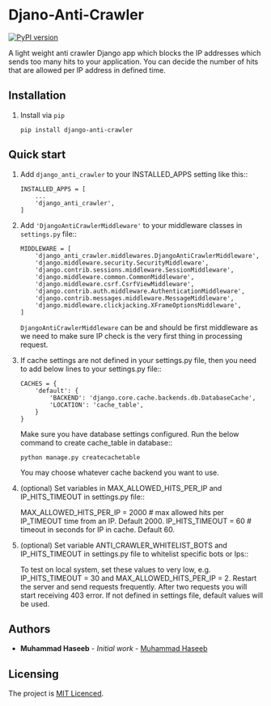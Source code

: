 # Djano-Anti-Crawler

[![PyPI version](https://badge.fury.io/py/django-anti-crawler.svg)](https://badge.fury.io/py/django-anti-crawler)

A light weight anti crawler Django app which blocks the IP addresses which sends too many hits to your application.
You can decide the number of hits that are allowed per IP address in defined time.

Installation
-----------
1. Install via `pip`

    ```
    pip install django-anti-crawler
    ```

Quick start
-----------

1. Add `django_anti_crawler` to your INSTALLED_APPS setting like this::
    
    ```
    INSTALLED_APPS = [
        ...
        'django_anti_crawler',
    ]
    ```

2. Add `'DjangoAntiCrawlerMiddleware'` to your middleware classes in `settings.py` file::

    ```
    MIDDLEWARE = [
        'django_anti_crawler.middlewares.DjangoAntiCrawlerMiddleware',
        'django.middleware.security.SecurityMiddleware',
        'django.contrib.sessions.middleware.SessionMiddleware',
        'django.middleware.common.CommonMiddleware',
        'django.middleware.csrf.CsrfViewMiddleware',
        'django.contrib.auth.middleware.AuthenticationMiddleware',
        'django.contrib.messages.middleware.MessageMiddleware',
        'django.middleware.clickjacking.XFrameOptionsMiddleware',
    ]
    ```

    `DjangoAntiCrawlerMiddleware` can be and should be first middleware as we need to make sure IP check is the very first
    thing in processing request.


3. If cache settings are not defined in your settings.py file, then you need to add below lines to your settings.py file::

    ```
    CACHES = {
        'default': {
            'BACKEND': 'django.core.cache.backends.db.DatabaseCache',
            'LOCATION': 'cache_table',
        }
    }
    ```

   Make sure you have database settings configured. Run the below command to create cache_table in database::
    
    ```
    python manage.py createcachetable
    ```

   You may choose whatever cache backend you want to use.


4. (optional) Set variables in MAX_ALLOWED_HITS_PER_IP and IP_HITS_TIMEOUT in settings.py file::

    MAX_ALLOWED_HITS_PER_IP = 2000  # max allowed hits per IP_TIMEOUT time from an IP. Default 2000.
    IP_HITS_TIMEOUT = 60  # timeout in seconds for IP in cache. Default 60.

5. (optional) Set variable ANTI_CRAWLER_WHITELIST_BOTS and IP_HITS_TIMEOUT in settings.py file to whitelist specific bots or Ips::

   To test on local system, set these values to very low, e.g. IP_HITS_TIMEOUT = 30 and MAX_ALLOWED_HITS_PER_IP = 2.
   Restart the server and send requests frequently. After two requests you will start receiving 403 error.
   If not defined in settings file, default values will be used.

## Authors

* **Muhammad Haseeb** - *Initial work* - [Muhammad Haseeb](https://github.com/iam-mhaseeb)

## Licensing
The project is [MIT Licenced](LICENSE).

